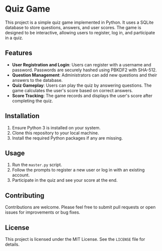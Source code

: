 # Quiz Game

This project is a simple quiz game implemented in Python. It uses a SQLite database to store questions, answers, and user scores. The game is designed to be interactive, allowing users to register, log in, and participate in a quiz.

## Features

- **User Registration and Login**: Users can register with a username and password. Passwords are securely hashed using PBKDF2 with SHA-512.
- **Question Management**: Administrators can add new questions and their answers to the database.
- **Quiz Gameplay**: Users can play the quiz by answering questions. The game calculates the user's score based on correct answers.
- **Score Tracking**: The game records and displays the user's score after completing the quiz.

## Installation

1. Ensure Python 3 is installed on your system.
2. Clone this repository to your local machine.
3. Install the required Python packages if any are missing.

## Usage

1. Run the `master.py` script.
2. Follow the prompts to register a new user or log in with an existing account.
3. Participate in the quiz and see your score at the end.

## Contributing

Contributions are welcome. Please feel free to submit pull requests or open issues for improvements or bug fixes.

## License

This project is licensed under the MIT License. See the `LICENSE` file for details.
